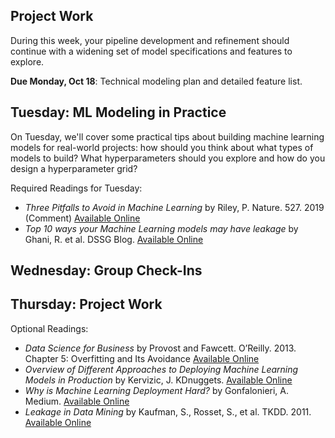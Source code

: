 ## Project Work
During this week, your pipeline development and refinement should continue with a widening set of model specifications and features to explore.

**Due Monday, Oct 18**: Technical modeling plan and detailed feature list.

## Tuesday: ML Modeling in Practice
On Tuesday, we'll cover some practical tips about building machine learning models for real-world projects: how should you think about what types of models to build? What hyperparameters should you explore and how do you design a hyperparameter grid?

Required Readings for Tuesday:
- *Three Pitfalls to Avoid in Machine Learning* by Riley, P. Nature. 527. 2019 (Comment) [Available Online](RileyPitfalls.pdf)
- *Top 10 ways your Machine Learning models may have leakage* by Ghani, R. et al. DSSG Blog. [Available Online](http://www.dssgfellowship.org/2020/01/23/top-10-ways-your-machine-learning-models-may-have-leakage/)

## Wednesday: Group Check-Ins

## Thursday: Project Work

Optional Readings:
- *Data Science for Business* by Provost and Fawcett. O’Reilly. 2013. Chapter 5: Overfitting and Its Avoidance [Available Online](https://learning.oreilly.com/library/view/data-science-for/9781449374273/ch05.html)
- *Overview of Different Approaches to Deploying Machine Learning Models in Production* by Kervizic, J. KDnuggets. [Available Online](https://www.kdnuggets.com/2019/06/approaches-deploying-machine-learning-production.html)
- *Why is Machine Learning Deployment Hard?* by Gonfalonieri, A. Medium. [Available Online](https://towardsdatascience.com/why-is-machine-learning-deployment-hard-443af67493cd)
- *Leakage in Data Mining* by Kaufman, S., Rosset, S., et al. TKDD. 2011. [Available Online](PerlichLeakage.pdf)


